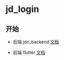 # jd_login


## 开始

<!-- add docs here for user -->
* 后端 jdc_backend
[文档](./jdc_backend/README.md)

* 前端 flutter
[文档](./jdc_flutter/README.md)
